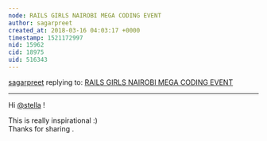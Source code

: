 ```yaml
---
node: RAILS GIRLS NAIROBI MEGA CODING EVENT
author: sagarpreet
created_at: 2018-03-16 04:03:17 +0000
timestamp: 1521172997
nid: 15962
cid: 18975
uid: 516343
---
```




[sagarpreet](../profile/sagarpreet) replying to: [RAILS GIRLS NAIROBI MEGA CODING EVENT](../notes/stella/03-15-2018/rails-girls-nairobi-mega-coding-event)

----
Hi [@stella](/profile/stella) ! 

This is really inspirational  :)  
Thanks for sharing .